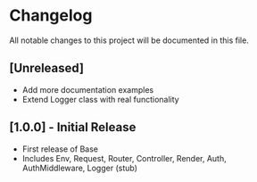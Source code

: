 # Changelog

All notable changes to this project will be documented in this file.

## [Unreleased]
- Add more documentation examples
- Extend Logger class with real functionality

## [1.0.0] - Initial Release
- First release of Base
- Includes Env, Request, Router, Controller, Render, Auth, AuthMiddleware, Logger (stub)
